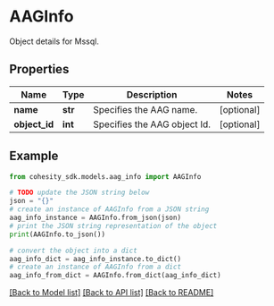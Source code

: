 # AAGInfo

Object details for Mssql.

## Properties

Name | Type | Description | Notes
------------ | ------------- | ------------- | -------------
**name** | **str** | Specifies the AAG name. | [optional] 
**object_id** | **int** | Specifies the AAG object Id. | [optional] 

## Example

```python
from cohesity_sdk.models.aag_info import AAGInfo

# TODO update the JSON string below
json = "{}"
# create an instance of AAGInfo from a JSON string
aag_info_instance = AAGInfo.from_json(json)
# print the JSON string representation of the object
print(AAGInfo.to_json())

# convert the object into a dict
aag_info_dict = aag_info_instance.to_dict()
# create an instance of AAGInfo from a dict
aag_info_from_dict = AAGInfo.from_dict(aag_info_dict)
```
[[Back to Model list]](../README.md#documentation-for-models) [[Back to API list]](../README.md#documentation-for-api-endpoints) [[Back to README]](../README.md)


